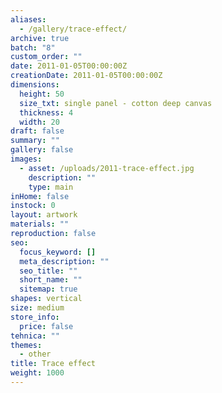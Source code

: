 ```yaml
---
aliases:
  - /gallery/trace-effect/
archive: true
batch: "8"
custom_order: ""
date: 2011-01-05T00:00:00Z
creationDate: 2011-01-05T00:00:00Z
dimensions:
  height: 50
  size_txt: single panel - cotton deep canvas
  thickness: 4
  width: 20
draft: false
summary: ""
gallery: false
images:
  - asset: /uploads/2011-trace-effect.jpg
    description: ""
    type: main
inHome: false
instock: 0
layout: artwork
materials: ""
reproduction: false
seo:
  focus_keyword: []
  meta_description: ""
  seo_title: ""
  short_name: ""
  sitemap: true
shapes: vertical
size: medium
store_info:
  price: false
tehnica: ""
themes:
  - other
title: Trace effect
weight: 1000
---
```

